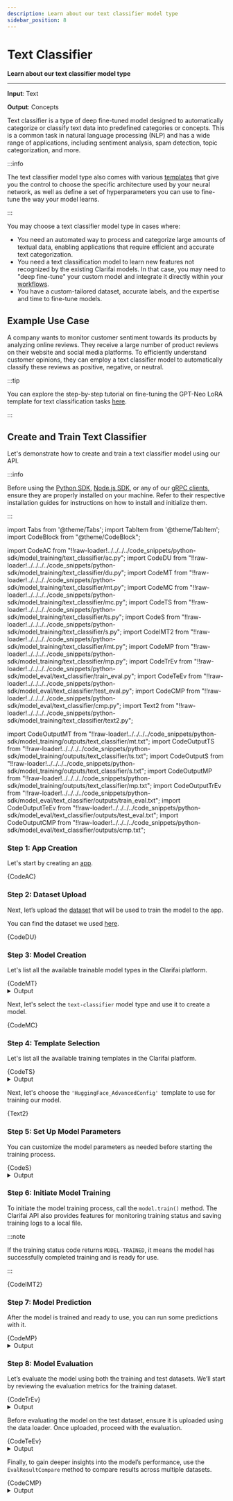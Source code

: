 ```yaml
---
description: Learn about our text classifier model type
sidebar_position: 8
---
```


# Text Classifier 

**Learn about our text classifier model type**
<hr />

**Input**: Text

**Output**: Concepts

Text classifier is a type of deep fine-tuned model designed to automatically categorize or classify text data into predefined categories or concepts. This is a common task in natural language processing (NLP) and has a wide range of applications, including sentiment analysis, spam detection, topic categorization, and more. 

:::info

The text classifier model type also comes with various [templates](https://docs.clarifai.com/portal-guide/model/deep-training/text-templates) that give you the control to choose the specific architecture used by your neural network, as well as define a set of hyperparameters you can use to fine-tune the way your model learns.

::: 

You may choose a text classifier model type in cases where:

- You need an automated way to process and categorize large amounts of textual data, enabling applications that require efficient and accurate text categorization.
- You need a text classification model to learn new features not recognized by the existing Clarifai models. In that case, you may need to "deep fine-tune" your custom model and integrate it directly within your [workflows](https://docs.clarifai.com/portal-guide/workflows/).
- You have a custom-tailored dataset, accurate labels, and the expertise and time to fine-tune models.

## Example Use Case

A company wants to monitor customer sentiment towards its products by analyzing online reviews. They receive a large number of product reviews on their website and social media platforms. To efficiently understand customer opinions, they can employ a text classifier model to automatically classify these reviews as positive, negative, or neutral. 

:::tip

You can explore the step-by-step tutorial on fine-tuning the GPT-Neo LoRA template for text classification tasks [here](https://www.clarifai.com/blog/fine-tuning-gpt-neo-for-text-classification).

:::

## Create and Train Text Classifier

Let's demonstrate how to create and train a text classifier model using our API.

:::info

Before using the [Python SDK](https://docs.clarifai.com/additional-resources/api-overview/python-sdk), [Node.js SDK](https://docs.clarifai.com/additional-resources/api-overview/nodejs-sdk), or any of our [gRPC clients](https://docs.clarifai.com/additional-resources/api-overview/grpc-clients), ensure they are properly installed on your machine. Refer to their respective installation guides for instructions on how to install and initialize them.

:::

import Tabs from '@theme/Tabs';
import TabItem from '@theme/TabItem';
import CodeBlock from "@theme/CodeBlock";

import CodeAC from "!!raw-loader!../../../../code_snippets/python-sdk/model_training/text_classifier/ac.py";
import CodeDU from "!!raw-loader!../../../../code_snippets/python-sdk/model_training/text_classifier/du.py";
import CodeMT from "!!raw-loader!../../../../code_snippets/python-sdk/model_training/text_classifier/mt.py";
import CodeMC from "!!raw-loader!../../../../code_snippets/python-sdk/model_training/text_classifier/mc.py";
import CodeTS from "!!raw-loader!../../../../code_snippets/python-sdk/model_training/text_classifier/ts.py";
import CodeS from "!!raw-loader!../../../../code_snippets/python-sdk/model_training/text_classifier/s.py";
import CodeIMT2 from "!!raw-loader!../../../../code_snippets/python-sdk/model_training/text_classifier/imt.py";
import CodeMP from "!!raw-loader!../../../../code_snippets/python-sdk/model_training/text_classifier/mp.py";
import CodeTrEv from "!!raw-loader!../../../../code_snippets/python-sdk/model_eval/text_classifier/train_eval.py";
import CodeTeEv from "!!raw-loader!../../../../code_snippets/python-sdk/model_eval/text_classifier/test_eval.py";
import CodeCMP from "!!raw-loader!../../../../code_snippets/python-sdk/model_eval/text_classifier/cmp.py";
import Text2 from "!!raw-loader!../../../../code_snippets/python-sdk/model_training/text_classifier/text2.py";

import CodeOutputMT from "!!raw-loader!../../../../code_snippets/python-sdk/model_training/outputs/text_classifier/mt.txt";
import CodeOutputTS from "!!raw-loader!../../../../code_snippets/python-sdk/model_training/outputs/text_classifier/ts.txt";
import CodeOutputS from "!!raw-loader!../../../../code_snippets/python-sdk/model_training/outputs/text_classifier/s.txt";
import CodeOutputMP from "!!raw-loader!../../../../code_snippets/python-sdk/model_training/outputs/text_classifier/mp.txt";
import CodeOutputTrEv from "!!raw-loader!../../../../code_snippets/python-sdk/model_eval/text_classifier/outputs/train_eval.txt";
import CodeOutputTeEv from "!!raw-loader!../../../../code_snippets/python-sdk/model_eval/text_classifier/outputs/test_eval.txt";
import CodeOutputCMP from "!!raw-loader!../../../../code_snippets/python-sdk/model_eval/text_classifier/outputs/cmp.txt";



### Step 1: App Creation

Let's start by creating an [app](https://docs.clarifai.com/create-manage/applications/create). 

<Tabs>
<TabItem value="python" label="Python SDK">
    <CodeBlock className="language-python">{CodeAC}</CodeBlock>
</TabItem>
</Tabs>

### Step 2: Dataset Upload

Next, let’s upload the [dataset](https://docs.clarifai.com/create-manage/datasets/upload) that will be used to train the model to the app.

You can find the dataset we used [here](https://github.com/Clarifai/examples/tree/main/datasets/upload/data).

<Tabs>
<TabItem value="python" label="Python SDK">
    <CodeBlock className="language-python">{CodeDU}</CodeBlock>
</TabItem>
</Tabs>


### Step 3: Model Creation

Let's list all the available trainable model types in the Clarifai platform. 

<Tabs>
<TabItem value="python" label="Python SDK">
    <CodeBlock className="language-python">{CodeMT}</CodeBlock>
</TabItem>
</Tabs>
<details>
  <summary>Output</summary>
    <CodeBlock className="language-text">{CodeOutputMT}</CodeBlock>
</details>

Next, let's select the `text-classifier` model type and use it to create a model.  

<Tabs>
<TabItem value="python" label="Python SDK">
    <CodeBlock className="language-python">{CodeMC}</CodeBlock>
</TabItem>
</Tabs>


### Step 4: Template Selection

Let's list all the available training templates in the Clarifai platform.

<Tabs>
<TabItem value="python" label="Python SDK">
    <CodeBlock className="language-python">{CodeTS}</CodeBlock>
</TabItem>
</Tabs>

<details>
  <summary>Output</summary>
    <CodeBlock className="language-text">{CodeOutputTS}</CodeBlock>
</details>

Next, let's choose the `'HuggingFace_AdvancedConfig' `template to use for training our model.

<Tabs>
<TabItem value="python" label="Python SDK">
    <CodeBlock className="language-python">{Text2}</CodeBlock>
</TabItem>
</Tabs>

### Step 5: Set Up Model Parameters

You can customize the model parameters as needed before starting the training process.

<Tabs>
<TabItem value="python" label="Python SDK">
    <CodeBlock className="language-python">{CodeS}</CodeBlock>
</TabItem>
</Tabs>

<details>
  <summary>Output</summary>
    <CodeBlock className="language-text">{CodeOutputS}</CodeBlock>
</details>


### Step 6: Initiate Model Training

To initiate the model training process, call the `model.train()` method. The Clarifai API also provides features for monitoring training status and saving training logs to a local file.

:::note

If the training status code returns `MODEL-TRAINED`, it means the model has successfully completed training and is ready for use.

:::

<Tabs>
<TabItem value="python" label="Python SDK">
    <CodeBlock className="language-python">{CodeIMT2}</CodeBlock>
</TabItem>
</Tabs>



### Step 7: Model Prediction

After the model is trained and ready to use, you can run some predictions with it.

<Tabs>
<TabItem value="python" label="Python SDK">
    <CodeBlock className="language-python">{CodeMP}</CodeBlock>
</TabItem>
</Tabs>
<details>
  <summary>Output</summary>
    <CodeBlock className="language-text">{CodeOutputMP}</CodeBlock>
</details>


### Step 8: Model Evaluation

Let’s evaluate the model using both the training and test datasets. We’ll start by reviewing the evaluation metrics for the training dataset.

<Tabs>
<TabItem value="python" label="Python SDK">
    <CodeBlock className="language-python">{CodeTrEv}</CodeBlock>
</TabItem>
</Tabs>
<details>
  <summary>Output</summary>
    <CodeBlock className="language-text">{CodeOutputTrEv}</CodeBlock>
</details>

Before evaluating the model on the test dataset, ensure it is uploaded using the data loader. Once uploaded, proceed with the evaluation.


<Tabs>
<TabItem value="python" label="Python SDK">
    <CodeBlock className="language-python">{CodeTeEv}</CodeBlock>
</TabItem>
</Tabs>
<details>
  <summary>Output</summary>
    <CodeBlock className="language-text">{CodeOutputTeEv}</CodeBlock>
</details>

Finally, to gain deeper insights into the model’s performance, use the `EvalResultCompare` method to compare results across multiple datasets.

<Tabs>
<TabItem value="python" label="Python SDK">
    <CodeBlock className="language-python">{CodeCMP}</CodeBlock>
</TabItem>
</Tabs>
<details>
  <summary>Output</summary>
    <CodeBlock className="language-text">{CodeOutputCMP}</CodeBlock>
</details>